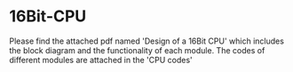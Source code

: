 # 16Bit-CPU
Please find the attached pdf named 'Design of a 16Bit CPU' which includes the block diagram and the functionality of each module.
The codes of different modules are attached in the 'CPU codes'
